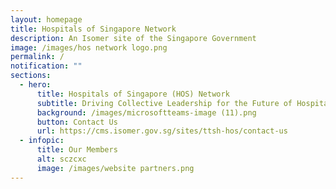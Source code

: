 ```yaml
---
layout: homepage
title: Hospitals of Singapore Network
description: An Isomer site of the Singapore Government
image: /images/hos network logo.png
permalink: /
notification: ""
sections:
  - hero:
      title: Hospitals of Singapore (HOS) Network
      subtitle: Driving Collective Leadership for the Future of Hospitals in Singapore
      background: /images/microsoftteams-image (11).png
      button: Contact Us
      url: https://cms.isomer.gov.sg/sites/ttsh-hos/contact-us
  - infopic:
      title: Our Members
      alt: sczcxc
      image: /images/website partners.png
---
```

